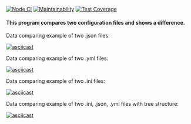 [![Node CI](https://github.com/IlliaTemnov/frontend-project-lvl1/workflows/Node%20CI/badge.svg)](https://github.com/IlliaTemnov/frontend-project-lvl2/actions)
[![Maintainability](https://api.codeclimate.com/v1/badges/71f8e550658aa9c68326/maintainability)](https://codeclimate.com/github/IlliaTemnov/frontend-project-lvl2/maintainability)
[![Test Coverage](https://api.codeclimate.com/v1/badges/dd8340b2c6abdc94b4cc/test_coverage)](https://codeclimate.com/github/IlliaTemnov/frontend-project-lvl2/test_coverage)

#### This program compares two configuration files and shows a difference.


Data comparing example of two .json files: 

[![asciicast](https://asciinema.org/a/96rRSMSaS4WdSUKUMr389L2nC.svg)](https://asciinema.org/a/96rRSMSaS4WdSUKUMr389L2nC)

Data comparing example of two .yml files:

[![asciicast](https://asciinema.org/a/eYEPZTyfzezLyaaZ61kM3CYw4.svg)](https://asciinema.org/a/eYEPZTyfzezLyaaZ61kM3CYw4)

Data comparing example of two .ini files:

[![asciicast](https://asciinema.org/a/e6vOtpcDt49ErUB8RmnzgfgIy.svg)](https://asciinema.org/a/e6vOtpcDt49ErUB8RmnzgfgIy)

Data comparing example of two .ini, .json, .yml files with tree structure:

[![asciicast](https://asciinema.org/a/44XbO5ybZdvCQ34v2wS0kQuyI.svg)](https://asciinema.org/a/44XbO5ybZdvCQ34v2wS0kQuyI)